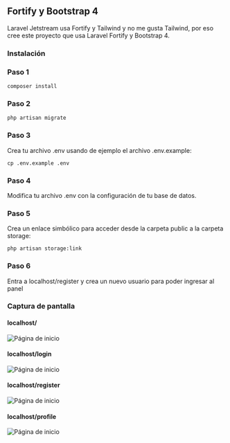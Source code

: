 ## Fortify y Bootstrap 4

Laravel Jetstream usa Fortify y Tailwind  y no me gusta Tailwind, por eso cree este proyecto que usa Laravel Fortify y Bootstrap 4.

### Instalación 

### Paso 1
```
composer install
````

### Paso 2
```
php artisan migrate
````

### Paso 3
Crea tu archivo .env usando de ejemplo el archivo .env.example:
```
cp .env.example .env
````

### Paso 4
Modifica tu archivo .env con la configuración de tu base de datos.


### Paso 5
Crea un enlace simbólico para acceder desde la carpeta public a la carpeta storage:
```
php artisan storage:link
````

### Paso 6
Entra a localhost/register y crea un nuevo usuario para poder ingresar al panel


### Captura de pantalla

#### localhost/
![Página de inicio](screenshots/home.png)

#### localhost/login
![Página de inicio](screenshots/login.png)

#### localhost/register
![Página de inicio](screenshots/register.png)

#### localhost/profile
![Página de inicio](screenshots/profile.png)
